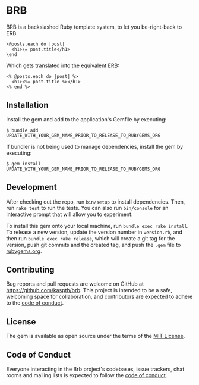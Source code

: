 # BRB

BRB is a backslashed Ruby template system, to let you be-right-back to ERB.

```
\@posts.each do |post|
  <h1>\= post.title</h1>
\end
```

Which gets translated into the equivalent ERB:

```erb
<% @posts.each do |post| %>
  <h1><%= post.title %></h1>
<% end %>
```

## Installation

Install the gem and add to the application's Gemfile by executing:

    $ bundle add UPDATE_WITH_YOUR_GEM_NAME_PRIOR_TO_RELEASE_TO_RUBYGEMS_ORG

If bundler is not being used to manage dependencies, install the gem by executing:

    $ gem install UPDATE_WITH_YOUR_GEM_NAME_PRIOR_TO_RELEASE_TO_RUBYGEMS_ORG

## Development

After checking out the repo, run `bin/setup` to install dependencies. Then, run `rake test` to run the tests. You can also run `bin/console` for an interactive prompt that will allow you to experiment.

To install this gem onto your local machine, run `bundle exec rake install`. To release a new version, update the version number in `version.rb`, and then run `bundle exec rake release`, which will create a git tag for the version, push git commits and the created tag, and push the `.gem` file to [rubygems.org](https://rubygems.org).

## Contributing

Bug reports and pull requests are welcome on GitHub at https://github.com/kaspth/brb. This project is intended to be a safe, welcoming space for collaboration, and contributors are expected to adhere to the [code of conduct](https://github.com/kaspth/brb/blob/main/CODE_OF_CONDUCT.md).

## License

The gem is available as open source under the terms of the [MIT License](https://opensource.org/licenses/MIT).

## Code of Conduct

Everyone interacting in the Brb project's codebases, issue trackers, chat rooms and mailing lists is expected to follow the [code of conduct](https://github.com/kaspth/brb/blob/main/CODE_OF_CONDUCT.md).
